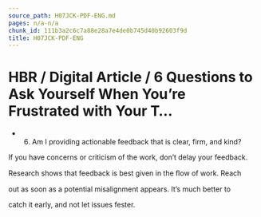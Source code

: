 ```yaml
---
source_path: H07JCK-PDF-ENG.md
pages: n/a-n/a
chunk_id: 111b3a2c6c7a88e28a7e4de0b745d40b92603f9d
title: H07JCK-PDF-ENG
---
```

# HBR / Digital Article / 6 Questions to Ask Yourself When You’re Frustrated with Your T…

- 6. Am I providing actionable feedback that is clear, firm, and kind?

If you have concerns or criticism of the work, don’t delay your feedback.

Research shows that feedback is best given in the ﬂow of work. Reach

out as soon as a potential misalignment appears. It’s much better to

catch it early, and not let issues fester.
